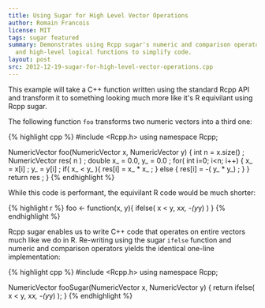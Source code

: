 ```yaml
---
title: Using Sugar for High Level Vector Operations
author: Romain Francois 
license: MIT
tags: sugar featured
summary: Demonstrates using Rcpp sugar's numeric and comparison operators
  and high-level logical functions to simplify code.
layout: post
src: 2012-12-19-sugar-for-high-level-vector-operations.cpp
---
```

This example will take a C++ function written using the standard Rcpp
API and transform it to something looking much more like it's R 
equivilant using Rcpp sugar.

The following function `foo` transforms two numeric vectors into a 
third one:

{% highlight cpp %}
#include <Rcpp.h>
using namespace Rcpp;

NumericVector foo(NumericVector x, NumericVector y) {
   int n = x.size() ;
   NumericVector res( n ) ;
   double x_ = 0.0, y_ = 0.0 ;
   for( int i=0; i<n; i++) {
      x_ = x[i] ;
      y_ = y[i] ;
      if( x_ < y_ ){
         res[i] = x_ * x_ ;
      } else {
         res[i] = -( y_ * y_) ;
      }
   }
   return res ;
}
{% endhighlight %}


While this code is performant, the equivilant R code would be much shorter:

{% highlight r %}
foo <- function(x, y){
   ifelse( x < y, x*x, -(y*y) )
}
{% endhighlight %}


Rcpp sugar enables us to write C++ code that operates on entire vectors
much like we do in R. Re-writing using the sugar `ifelse` function and
numeric and comparison operators yields the identical one-line
implementation:

{% highlight cpp %}
#include <Rcpp.h>
using namespace Rcpp;

NumericVector fooSugar(NumericVector x, NumericVector y) {
   return ifelse( x < y, x*x, -(y*y) );
}
{% endhighlight %}

